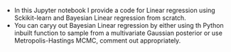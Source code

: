  - In this Jupyter notebook I provide a code for Linear regression using Sckikit-learn and Bayesian Linear regression from scratch.
 - You can caryy out Bayesian Linear regression by either using th Python inbuilt function to sample from a multivariate Gaussian posterior or use Metropolis-Hastings MCMC, comment out appropriately.
